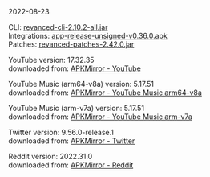 2022-08-23
  
CLI: [revanced-cli-2.10.2-all.jar](https://github.com/j-hc/revanced-cli/releases/latest)  
Integrations: [app-release-unsigned-v0.36.0.apk](https://github.com/revanced/revanced-integrations/releases/latest)  
Patches: [revanced-patches-2.42.0.jar](https://github.com/revanced/revanced-patches/releases/latest)  

YouTube version: 17.32.35  
downloaded from: [APKMirror - YouTube](https://www.apkmirror.com/apk/google-inc/youtube/youtube-17-32-35-release/youtube-17-32-35-2-android-apk-download/)  

YouTube Music (arm64-v8a) version: 5.17.51  
downloaded from: [APKMirror - YouTube Music arm64-v8a](https://www.apkmirror.com/apk/google-inc/youtube-music/youtube-music-5-17-51-release/youtube-music-5-17-51-2-android-apk-download/)  

YouTube Music (arm-v7a) version: 5.17.51  
downloaded from: [APKMirror - YouTube Music arm-v7a](https://www.apkmirror.com/apk/google-inc/youtube-music/youtube-music-5-17-51-release/youtube-music-5-17-51-android-apk-download/)  

Twitter version: 9.56.0-release.1  
downloaded from: [APKMirror - Twitter](https://www.apkmirror.com/apk/twitter-inc/twitter/twitter-9-56-0-release-1-release/twitter-9-56-0-release-1-2-android-apk-download/)  

Reddit version: 2022.31.0  
downloaded from: [APKMirror - Reddit](https://www.apkmirror.com/apk/redditinc/reddit/reddit-2022-31-0-release/reddit-2022-31-0-2-android-apk-download/)  
